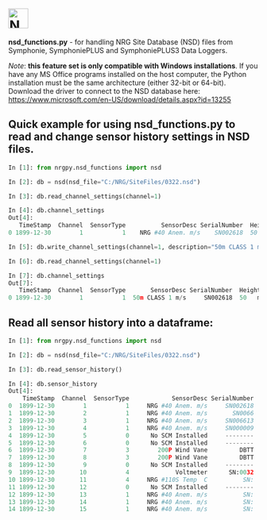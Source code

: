 # <img alt="NRGPy" src="https://www.nrgsystems.com/mysite/images/logo.png?v=3" height="40">

__nsd_functions.py__ - for handling NRG Site Database (NSD) files from Symphonie, SymphoniePLUS and SymphoniePLUS3 Data Loggers.

_Note_: __this feature set is only compatible with Windows installations__. If you have any MS Office programs installed on the host computer, the Python installation must be the same architecture (either 32-bit or 64-bit). Download the driver to connect to the NSD database here:
https://www.microsoft.com/en-US/download/details.aspx?id=13255


## Quick example for using nsd_functions.py to read and change sensor history settings in NSD files.
``` python
In [1]: from nrgpy.nsd_functions import nsd

In [2]: db = nsd(nsd_file="C:/NRG/SiteFiles/0322.nsd")

In [3]: db.read_channel_settings(channel=1)

In [4]: db.channel_settings
Out[4]: 
   TimeStamp  Channel  SensorType          SensorDesc SerialNumber  Height  ScaleFactor  Offset  PrintPrecision Units SensorDetail SensorNotes
0 1899-12-30        1           1    NRG #40 Anem. m/s    SN002618  50   m        0.766   0.332               1   m/s

In [5]: db.write_channel_settings(channel=1, description="50m CLASS 1 m/s", scale_factor=1, offset=1)

In [6]: db.read_channel_settings(channel=1)

In [7]: db.channel_settings
Out[7]: 
   TimeStamp  Channel  SensorType       SensorDesc SerialNumber  Height  ScaleFactor  Offset  PrintPrecision Units SensorDetail SensorNotes
0 1899-12-30        1           1  50m CLASS 1 m/s     SN002618  50   m          1.0     1.0               1   m/s
```

## Read all sensor history into a dataframe:

```python
In [1]: from nrgpy.nsd_functions import nsd

In [2]: db = nsd(nsd_file="C:/NRG/SiteFiles/0322.nsd")

In [3]: db.read_sensor_history()

In [4]: db.sensor_history
Out[4]: 
    TimeStamp  Channel  SensorType            SensorDesc SerialNumber  Height  ScaleFactor   Offset  PrintPrecision  Units SensorDetail SensorNotes
0  1899-12-30        1           1     NRG #40 Anem. m/s     SN002618  50   m        1.000    1.000               1    m/s
1  1899-12-30        2           1     NRG #40 Anem. m/s       SN0066  50   m        0.759    0.365               1    m/s
2  1899-12-30        3           1     NRG #40 Anem. m/s     SN006613  22   m        0.758    0.386               1    m/s
3  1899-12-30        4           1     NRG #40 Anem. m/s     SN000009  22   m        0.762    0.370               1    m/s
4  1899-12-30        5           0      No SCM Installed     --------  ------        0.000    0.000               0  -----
5  1899-12-30        6           0      No SCM Installed     --------  ------        0.000    0.000               0  -----
6  1899-12-30        7           3        200P Wind Vane         DBTT  46   m        0.351  305.000               0    deg
7  1899-12-30        8           3        200P Wind Vane         DBTT  20   m        0.351  305.000               0    deg
8  1899-12-30        9           0      No SCM Installed     --------  ------        0.000    0.000               0  -----
9  1899-12-30       10           4             Voltmeter      SN:0032  3    m        0.021    0.000               1      v
10 1899-12-30       11           4     NRG #110S Temp  C          SN:       0        0.136  -86.381               1      C
11 1899-12-30       12           0      No SCM Installed     --------  ------        0.000    0.000               0  -----
12 1899-12-30       13           1     NRG #40 Anem. m/s          SN:       m        0.765    0.350               1    m/s
13 1899-12-30       14           1     NRG #40 Anem. m/s          SN:       m        0.765    0.350               1    m/s
14 1899-12-30       15           1     NRG #40 Anem. m/s          SN:       m        0.765    0.350               1    m/s

```